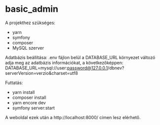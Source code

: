 # basic_admin

A projekthez szükséges:
- yarn
- symfony
- composer
- MySQL szerver

Adatbázis beállítása:
.env fájlon belül a DATABASE_URL környezet változó adja meg az adatbázis információkat, a következőképpen:
DATABASE_URL=mysql://user:password@127.0.0.1/dbnev?serverVersion=verzio&charset=utf8

Futtatás:
- yarn install
- composer install
- yarn encore dev
- symfony server:start

A weboldal ezek után a http://localhost:8000/ címen lesz elérhető.

